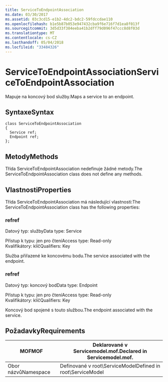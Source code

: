 ```yaml
---
title: ServiceToEndpointAssociation
ms.date: 03/30/2017
ms.assetid: 03c3cd15-e1b2-4dc2-bdc2-59fdccdae110
ms.openlocfilehash: b1e5b87b053e947432cba9f6e716f7d1ea8f013f
ms.sourcegitcommit: 3d5d33f384eeba41b2dff79d096f47ccc8d8f03d
ms.translationtype: MT
ms.contentlocale: cs-CZ
ms.lasthandoff: 05/04/2018
ms.locfileid: "33484326"
---
```

# <a name="servicetoendpointassociation"></a><span data-ttu-id="0a22a-102">ServiceToEndpointAssociation</span><span class="sxs-lookup"><span data-stu-id="0a22a-102">ServiceToEndpointAssociation</span></span>
<span data-ttu-id="0a22a-103">Mapuje na koncový bod služby.</span><span class="sxs-lookup"><span data-stu-id="0a22a-103">Maps a service to an endpoint.</span></span>  
  
## <a name="syntax"></a><span data-ttu-id="0a22a-104">Syntaxe</span><span class="sxs-lookup"><span data-stu-id="0a22a-104">Syntax</span></span>  
  
```  
class ServiceToEndpointAssociation  
{  
  Service ref;  
  Endpoint ref;  
};  
```  
  
## <a name="methods"></a><span data-ttu-id="0a22a-105">Metody</span><span class="sxs-lookup"><span data-stu-id="0a22a-105">Methods</span></span>  
 <span data-ttu-id="0a22a-106">Třída ServiceToEndpointAssociation nedefinuje žádné metody.</span><span class="sxs-lookup"><span data-stu-id="0a22a-106">The ServiceToEndpointAssociation class does not define any methods.</span></span>  
  
## <a name="properties"></a><span data-ttu-id="0a22a-107">Vlastnosti</span><span class="sxs-lookup"><span data-stu-id="0a22a-107">Properties</span></span>  
 <span data-ttu-id="0a22a-108">Třída ServiceToEndpointAssociation má následující vlastnosti:</span><span class="sxs-lookup"><span data-stu-id="0a22a-108">The ServiceToEndpointAssociation class has the following properties:</span></span>  
  
### <a name="ref"></a><span data-ttu-id="0a22a-109">ref</span><span class="sxs-lookup"><span data-stu-id="0a22a-109">ref</span></span>  
 <span data-ttu-id="0a22a-110">Datový typ: služby</span><span class="sxs-lookup"><span data-stu-id="0a22a-110">Data type: Service</span></span>  
  
 <span data-ttu-id="0a22a-111">Přístup k typu: jen pro čtení</span><span class="sxs-lookup"><span data-stu-id="0a22a-111">Access type: Read-only</span></span>  
<span data-ttu-id="0a22a-112">Kvalifikátory: klíč</span><span class="sxs-lookup"><span data-stu-id="0a22a-112">Qualifiers: Key</span></span>  
  
 <span data-ttu-id="0a22a-113">Služba přiřazené ke koncovému bodu.</span><span class="sxs-lookup"><span data-stu-id="0a22a-113">The service associated with the endpoint.</span></span>  
  
### <a name="ref"></a><span data-ttu-id="0a22a-114">ref</span><span class="sxs-lookup"><span data-stu-id="0a22a-114">ref</span></span>  
 <span data-ttu-id="0a22a-115">Datový typ: koncový bod</span><span class="sxs-lookup"><span data-stu-id="0a22a-115">Data type: Endpoint</span></span>  
  
 <span data-ttu-id="0a22a-116">Přístup k typu: jen pro čtení</span><span class="sxs-lookup"><span data-stu-id="0a22a-116">Access type: Read-only</span></span>  
<span data-ttu-id="0a22a-117">Kvalifikátory: klíč</span><span class="sxs-lookup"><span data-stu-id="0a22a-117">Qualifiers: Key</span></span>  
  
 <span data-ttu-id="0a22a-118">Koncový bod spojené s touto službou.</span><span class="sxs-lookup"><span data-stu-id="0a22a-118">The endpoint associated with the service.</span></span>  
  
## <a name="requirements"></a><span data-ttu-id="0a22a-119">Požadavky</span><span class="sxs-lookup"><span data-stu-id="0a22a-119">Requirements</span></span>  
  
|<span data-ttu-id="0a22a-120">MOF</span><span class="sxs-lookup"><span data-stu-id="0a22a-120">MOF</span></span>|<span data-ttu-id="0a22a-121">Deklarované v Servicemodel.mof.</span><span class="sxs-lookup"><span data-stu-id="0a22a-121">Declared in Servicemodel.mof.</span></span>|  
|---------|-----------------------------------|  
|<span data-ttu-id="0a22a-122">Obor názvů</span><span class="sxs-lookup"><span data-stu-id="0a22a-122">Namespace</span></span>|<span data-ttu-id="0a22a-123">Definované v root\ServiceModel</span><span class="sxs-lookup"><span data-stu-id="0a22a-123">Defined in root\ServiceModel</span></span>|
